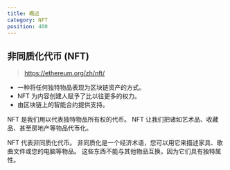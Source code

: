 ```yaml
---
title: 概述
category: NFT
position: 400
---
```


## 非同质化代币 (NFT)

> https://ethereum.org/zh/nft/

- 一种将任何独特物品表现为区块链资产的方式。
- NFT 为内容创建人赋予了比以往更多的权力。
- 由区块链上的智能合约提供支持。

NFT 是我们用以代表独特物品所有权的代币。 NFT 让我们把诸如艺术品、收藏品、甚至房地产等物品代币化。

NFT 代表非同质化代币。 非同质化是一个经济术语，您可以用它来描述家具、歌曲文件或您的电脑等物品。 这些东西不能与其他物品互换，因为它们具有独特属性。